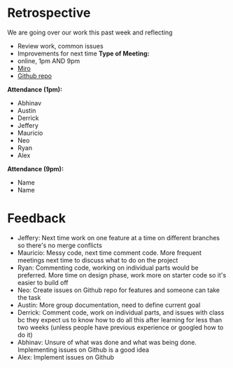# Retrospective
We are going over our work this past week and reflecting
- Review work, common issues
- Improvements for next time
**Type of Meeting:**
- online, 1pm AND 9pm
- [Miro](https://miro.com/welcomeonboard/UXVoV2NPNGpjOTVFMk9BYUFzMVFib0ExWmlSMGpjWHVYejhDZ2xPOHlIanBOOHVFSXVENzdBODVBMDR0RVFpbnwzNDU4NzY0NTg2MjQwNTg0NjY5fDI=?share_link_id=622624506161)
- [Github repo](https://github.com/cse110-sp24-group34/warmup-exercise)

**Attendance (1pm):**
- Abhinav
- Austin
- Derrick
- Jeffery
- Mauricio
- Neo
- Ryan
- Alex

**Attendance (9pm):**
- Name
- Name

# Feedback
- Jeffery: Next time work on one feature at a time on different branches so there's no merge conflicts
- Mauricio: Messy code, next time comment code. More frequent meetings next time to discuss what to do on the project
- Ryan: Commenting code, working on individual parts would be preferred. More time on design phase, work more on starter code so it's easier to build off
- Neo: Create issues on Github repo for features and someone can take the task
- Austin: More group documentation, need to define current goal
- Derrick: Comment code, work on individual parts, and issues with class bc they expect us to know how to do all this after learning for less than two weeks (unless people have previous experience or googled how to do it)
- Abhinav: Unsure of what was done and what was being done. Implementing issues on Github is a good idea
- Alex: Implement issues on Github

